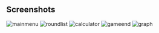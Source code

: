 ## Screenshots

<img loading="lazy" src="./readme_imgs/mainscreen.jpg" alt="mainmenu" />

<img loading="lazy" src="./readme_imgs/roundlist.jpg" alt="roundlist" />

<img loading="lazy" src="./readme_imgs/calculator.jpg" alt="calculator" />

<img loading="lazy" src="./readme_imgs/gameend.jpg" alt="gameend" />

<img loading="lazy" src="./readme_imgs/graph.jpg" alt="graph" /> 
